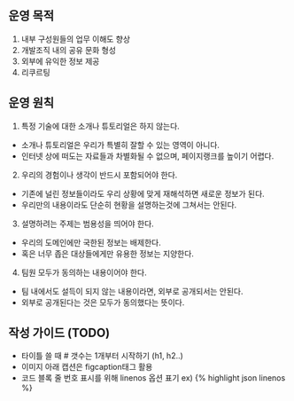 ## 운영 목적

1. 내부 구성원들의 업무 이해도 향상
2. 개발조직 내의 공유 문화 형성
3. 외부에 유익한 정보 제공
4. 리쿠르팅


## 운영 원칙

1. 특정 기술에 대한 소개나 튜토리얼은 하지 않는다.
 - 소개나 튜토리얼은 우리가 특별히 잘할 수 있는 영역이 아니다.
 - 인터넷 상에 떠도는 자료들과 차별화될 수 없으며, 페이지랭크를 높이기 어렵다.
 
2. 우리의 경험이나 생각이 반드시 포함되어야 한다.
 - 기존에 널린 정보들이라도 우리 상황에 맞게 재해석하면 새로운 정보가 된다.
 - 우리만의 내용이라도 단순히 현황을 설명하는것에 그쳐서는 안된다.

3. 설명하려는 주제는 범용성을 띄어야 한다.
 - 우리의 도메인에만 국한된 정보는 배제한다.
 - 혹은 너무 좁은 대상들에게만 유용한 정보는 지양한다.

4. 팀원 모두가 동의하는 내용이어야 한다.
 - 팀 내에서도 설득이 되지 않는 내용이라면, 외부로 공개되서는 안된다.
 - 외부로 공개된다는 것은 모두가 동의했다는 뜻이다.


## 작성 가이드 (TODO)

- 타이틀 쓸 때 # 갯수는 1개부터 시작하기 (h1, h2..)
- 이미지 아래 캡션은 figcaption태그 활용
- 코드 블록 줄 번호 표시를 위해 linenos 옵션 표기 ex) {% highlight json linenos %}
